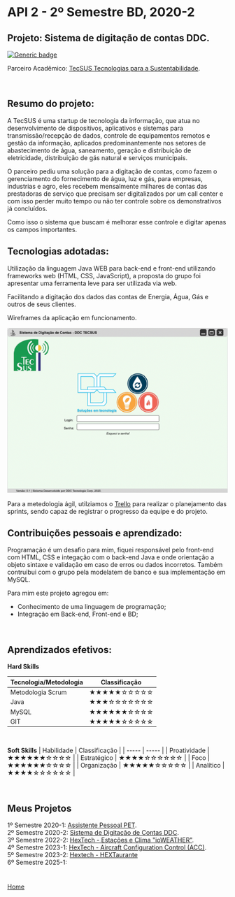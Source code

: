 # API 2 - 2º Semestre BD, 2020-2

## Projeto: Sistema de digitação de contas DDC.

[![Generic badge](https://img.shields.io/badge/GitHub-Repositório-blue.svg)](https://github.com/TobiasLino/tecsus-DDC/)

Parceiro Acadêmico: [TecSUS Tecnologias para a Sustentabilidade](https://www.tecsus.com.br/).

<br>

## Resumo do projeto:

A TecSUS é uma startup de tecnologia da informação, que atua no desenvolvimento de dispositivos, aplicativos e sistemas para transmissão/recepção de dados, controle de equipamentos remotos e gestão da informação, aplicados predominantemente nos setores de abastecimento de água, saneamento, geração e distribuição de eletricidade, distribuição de gás natural e serviços municipais.

O parceiro pediu uma solução para a digitação de contas, como fazem o gerenciamento do fornecimento de água, luz e gás, para empresas, industrias e agro, eles recebem mensalmente milhares de contas das prestadoras de serviço que precisam ser digitalizados por um call center e com isso perder muito tempo ou não ter controle sobre os demonstrativos já concluídos.

Como isso o sistema que buscam é melhorar esse controle e digitar apenas os campos importantes.
<br/>

## Tecnologias adotadas:

Utilização da linguagem Java WEB para back-end e front-end utilizando frameworks web (HTML, CSS, JavaScript), a proposta do grupo foi apresentar uma ferramenta leve para ser utilizada via web.

Facilitando a digitação dos dados das contas de Energia, Água, Gás e outros de seus clientes.

Wireframes da aplicação em funcionamento.

![](../docsandimages/2BD_DDC_TECSUS_Wireframes.gif "DDC_Wireframes")

Para a metedologia ágil, utilziamos o [Trello](https://trello.com/) para realizar o planejamento das sprints, sendo capaz de registrar o progresso da equipe e do projeto.
<br/>

## Contribuições pessoais e aprendizado:

Programação é um desafio para mim, fiquei responsável pelo front-end com HTML, CSS e integação com o back-end Java e onde orientação a objeto sintaxe e validação em caso de erros ou dados incorretos.
Também contruibui com o grupo pela modelatem de banco e sua implementação em MySQL.

Para mim este projeto agregou em:
- Conhecimento de uma linguagem de programação;
- Integração em Back-end, Front-end e BD;
<br/>

## Aprendizados efetivos:

**Hard Skills**

| Tecnologia/Metodologia | Classificação|
| ----- | ----- |
| Metodologia Scrum | ★★★★★☆☆☆☆☆ |
| Java | ★★★☆☆☆☆☆☆☆ |
| MySQL | ★★★★★★☆☆☆☆ |
| GIT | ★★★★★☆☆☆☆☆ |

<br/>

**Soft Skills**
| Habilidade | Classificação |
| ----- | ----- |
| Proatividade | ★★★★★★☆☆☆☆ |
| Estratégico | ★★★★☆☆☆☆☆☆ |
| Foco | ★★★★★★☆☆☆☆ |
| Organização | ★★★★★☆☆☆☆☆ |
| Analítico | ★★★★☆☆☆☆☆☆ |

<br>

## Meus Projetos

1º Semestre 2020-1: [Assistente Pessoal PET](./sem1_api.md). <br/>
2º Semestre 2020-2: [Sistema de Digitação de Contas DDC](./sem2_api.md). <br/>
3º Semestre 2022-2: [HexTech - Estações e Clima "ioWEATHER"](./sem3_api.md). <br/>
4º Semestre 2023-1: [HexTech - Aircraft Configuration Control (ACC)](./sem4_api.md). <br/>
5º Semestre 2023-2: [Hextech - HEXTaurante](./sem5_api.md) <br/> 
6º Semestre 2025-1: <br/>

#

[Home](../README.md)